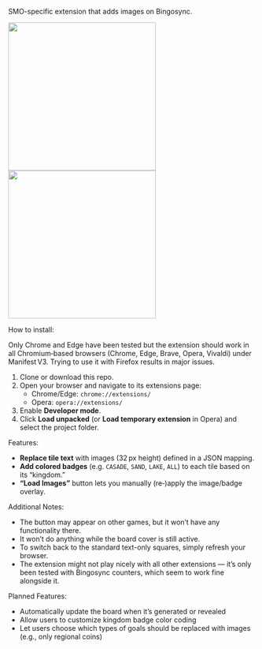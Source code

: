 SMO-specific extension that adds images on Bingosync.

<p>
  <img src="https://github.com/user-attachments/assets/50788279-c6a6-47ea-a8e3-cd70de20b489" width="300px">
  <img src="https://github.com/user-attachments/assets/e80e9c45-3c50-43c6-93c8-323fe300fc36" width="300px">
</p>

How to install:

Only Chrome and Edge have been tested but the extension should work in all Chromium‑based browsers (Chrome, Edge, Brave, Opera, Vivaldi) under Manifest V3. Trying to use it with Firefox results in major issues.

1. Clone or download this repo.  
2. Open your browser and navigate to its extensions page:  
   - Chrome/Edge: `chrome://extensions/`  
   - Opera: `opera://extensions/`  
3. Enable **Developer mode**.  
4. Click **Load unpacked** (or **Load temporary extension** in Opera) and select the project folder.  

Features:
- **Replace tile text** with images (32 px height) defined in a JSON mapping.  
- **Add colored badges** (e.g. `CASADE`, `SAND`, `LAKE`, `ALL`) to each tile based on its “kingdom.”  
- **“Load Images”** button lets you manually (re‑)apply the image/badge overlay.  

Additional Notes:
- The button may appear on other games, but it won’t have any functionality there.
- It won’t do anything while the board cover is still active.
- To switch back to the standard text-only squares, simply refresh your browser.
- The extension might not play nicely with all other extensions — it’s only been tested with Bingosync counters, which seem to work fine alongside it.

Planned Features:
- Automatically update the board when it’s generated or revealed
- Allow users to customize kingdom badge color coding
- Let users choose which types of goals should be replaced with images (e.g., only regional coins)
